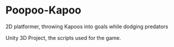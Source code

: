 # Poopoo-Kapoo
2D platformer, throwing Kapoos into goals while dodging predators

Unity 3D Project, the scripts used for the game.
